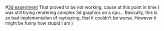 #[3d experiment](https://nottgy.github.io/einstain/d3/firstExperiment/index.html)
That proved to be not working, cause at this point in time I was still trying rendering complex 3d graphics
on a cpu...
Basically, this is so bad implementalion of raytracing, that it couldn't be worse. However it might be funny
how stupid I am )
